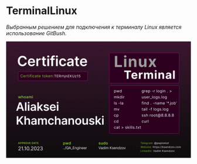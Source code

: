 # TerminalLinux

_Выбранным решением для подключения к терминалу Linux является использование GitBush._

<p align="center"><img src="AliakseiKhamchanouski_Terminal.png"></p>
